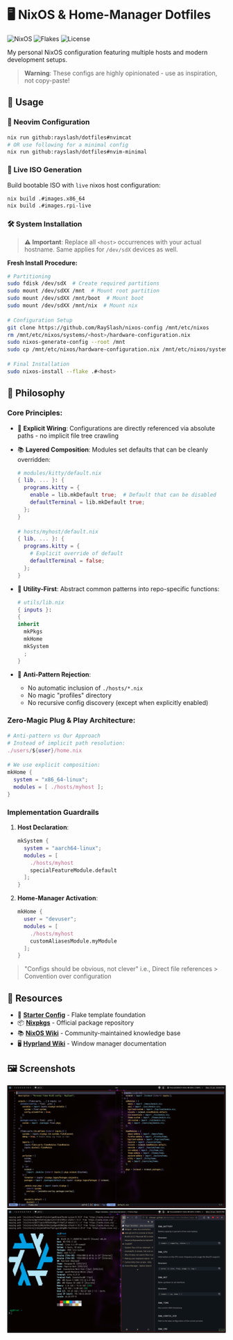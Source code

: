 # 🖥️ NixOS & Home-Manager Dotfiles

![NixOS](https://img.shields.io/badge/nixos-unstable?logo=nixos)
![Flakes](https://img.shields.io/badge/Flakes-Enabled-blueviolet)
![License](https://img.shields.io/badge/License-GPLv3-green)

My personal NixOS configuration featuring multiple hosts and modern development setups.

> **Warning**: These configs are highly opinionated - use as inspiration, not copy-paste!

## 🚀 Usage

### 🧩 Neovim Configuration

```bash
nix run github:rayslash/dotfiles#nvimcat
# OR use following for a minimal config
nix run github:rayslash/dotfiles#nvim-minimal
```

### 📀 Live ISO Generation

Build bootable ISO with `live` nixos host configuration:

```bash
nix build .#images.x86_64
nix build .#images.rpi-live
```

### 🛠️ System Installation

> **⚠️ Important**: Replace all `<host>` occurrences with your actual hostname.
> Same applies for `/dev/sdX` devices as well.

**Fresh Install Procedure:**

```bash
# Partitioning
sudo fdisk /dev/sdX  # Create required partitions
sudo mount /dev/sdXX /mnt  # Mount root partition
sudo mount /dev/sdXX /mnt/boot  # Mount boot
sudo mount /dev/sdXX /mnt/nix  # Mount nix

# Configuration Setup
git clone https://github.com/RaySlash/nixos-config /mnt/etc/nixos
rm /mnt/etc/nixos/systems/<host>/hardware-configuration.nix
sudo nixos-generate-config --root /mnt
sudo cp /mnt/etc/nixos/hardware-configuration.nix /mnt/etc/nixos/systems/<host>/

# Final Installation
sudo nixos-install --flake .#<host>
```

## 🧠 Philosophy

### Core Principles:

- 🔌 **Explicit Wiring**: Configurations are directly referenced via absolute paths - no implicit file tree crawling
- 📚 **Layered Composition**: Modules set defaults that can be cleanly overridden:

  ```nix
  # modules/kitty/default.nix
  { lib, ... }: {
    programs.kitty = {
      enable = lib.mkDefault true;  # Default that can be disabled
      defaultTerminal = lib.mkDefault true;
    };
  }

  # hosts/myhost/default.nix
  { lib, ... }: {
    programs.kitty = {
      # Explicit override of default
      defaultTerminal = false;
    };
  }
  ```

- 🧰 **Utility-First**: Abstract common patterns into repo-specific functions:

  ```nix
  # utils/lib.nix
  { inputs }:
  {
  inherit
    mkPkgs
    mkHome
    mkSystem
    ;
  }
  ```

- 🚫 **Anti-Pattern Rejection**:
  - No automatic inclusion of `./hosts/*.nix`
  - No magic "profiles" directory
  - No recursive config discovery (except when explicitly enabled)

### Zero-Magic Plug & Play Architecture:

```nix
# Anti-pattern vs Our Approach
# Instead of implicit path resolution:
./users/${user}/home.nix

# We use explicit composition:
mkHome {
  system = "x86_64-linux";
  modules = [ ./hosts/myhost ];
}
```

### Implementation Guardrails

1. **Host Declaration**:

   ```nix
   mkSystem {
     system = "aarch64-linux";
     modules = [
       ./hosts/myhost
       specialFeatureModule.default
     ];
   }
   ```

2. **Home-Manager Activation**:

   ```nix
   mkHome {
     user = "devuser";
     modules = [
       ./hosts/myhost
       customAliasesModule.myModule
     ];
   }
   ```

> "Configs should be obvious, not clever"
> i.e., Direct file references > Convention over configuration

## 🔗 Resources

- 🧩 **[Starter Config](https://github.com/Misterio77/nix-starter-configs)** - Flake template foundation
- 📦 **[Nixpkgs](https://github.com/NixOS/nixpkgs)** - Official package repository
- 📚 **[NixOS Wiki](https://nixos.wiki/)** - Community-maintained knowledge base
- 🖥️ **[Hyprland Wiki](https://wiki.hyprland.org/)** - Window manager documentation

## 🖼️ Screenshots

![Hyprland Desktop](./docs/ss_nvim.png)  
![Firefox Setup](./docs/ss_ff.png)

